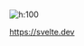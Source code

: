 #

![h:100](resources/svelte.svg)

https://svelte.dev

<style scoped>
  section {
    padding-top: 15%;
  }
</style>
